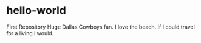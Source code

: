 # hello-world
First Repository
Huge Dallas Cowboys fan.
I love the beach.
If I could travel for a living i would.
